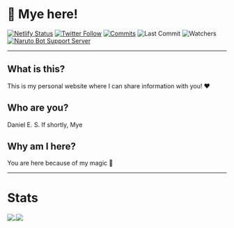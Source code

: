 # 👋 Mye here!
[![Netlify Status](https://api.netlify.com/api/v1/badges/71e47014-1f7e-47a2-917f-cd829b0df778/deploy-status)](https://app.netlify.com/sites/mye/deploys) 
[![Twitter Follow](https://img.shields.io/twitter/follow/MyeDaniel?color=1DA1F2&logo=Twitter&style=for-the-badge)](https://twitter.com/MyeDaniel) 
[![Commits](https://img.shields.io/github/commit-activity/m/mye-creator/mye-website?style=for-the-badge)](https://img.shields.io/github/commit-activity/m/mye-creator/mye-website?style=for-the-badge)
![Last Commit](https://img.shields.io/github/last-commit/mye-creator/mye-website?style=for-the-badge)
![Watchers](https://img.shields.io/github/watchers/mye-creator/mye-website?color=32CD32&style=for-the-badge)
[![Naruto Bot Support Server](https://img.shields.io/discord/743324121714131056?label=Naruto%20Bot%20Support%20Server&style=for-the-badge)](https://discord.gg/ptEeeAW)

---

## What is this?
This is my personal website where I can share information with you! ❤
## Who are you?
Daniel E. S. If shortly, Mye
## Why am I here?
You are here because of my magic 🔮

---

# Stats

<a href="Mye github stats">
  <img align="center" src="https://github-readme-stats.vercel.app/api?username=mye-creator&show_icons=true&theme=radical" />
</a>
<a href="Top Languages">
  <img align="center" src="https://github-readme-stats.vercel.app/api/top-langs/?username=mye-creator&layout=compact&theme=radical" />
</a>
